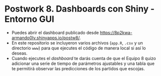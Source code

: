 # Postwork 8. Dashboards con Shiny - Entorno GUI

- Puedes abrir el dashboard publicado desde https://8p2kwa-armando0lv.shinyapps.io/postw8/.
- En este repositorio se incluyeron varios archivos (```app.R```, ```.csv``` y un directorio ```www```) para que ejecutes el código de manera local si así lo deseas.
- Cuando ejecutes el _dashboard_ te darás cuenta de que el Equipo 8 quizo adicionar una serie de tiempo de parámetros ajustables y una tabla que te permitirá observar las predicciones de los partidos que escojas.
